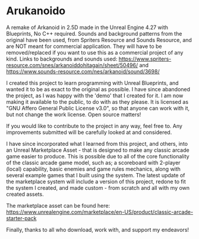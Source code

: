 # Arukanoido
A remake of Arkanoid in 2.5D made in the Unreal Engine 4.27 with Blueprints, No C++ required.
Sounds and background patterns from the original have been used, from Spriters Resource and Sounds Resource, and are NOT meant for commercial application. They will have to be removed/replaced if you want to use this as a commercial project of any kind.
Links to backgrounds and sounds used:
https://www.spriters-resource.com/snes/arkanoiddohitagain/sheet/50496/
and
https://www.sounds-resource.com/nes/arkanoid/sound/3698/

I created this project to learn programming with Unreal Blueprints, and wanted it to be as exact to the original as possible. I have since abandoned the project, as I was happy with the 'demo' that I created for it. I am now making it available to the public, to do with as they please. It is licensed as "GNU Affero General Public License v3.0", so that anyone can work with it, but not change the work license. Open source matters!

If you would like to contribute to the project in any way, feel free to. Any improvements submitted will be carefully looked at and considered.

I have since incorporated what I learned from this project, and others, into an Unreal Marketplace Asset - that is designed to make any classic arcade game easier to produce. This is possible due to all of the core functionality of the classic arcade game model, such as; a scoreboard with 2-player (local) capability, basic enemies and game rules mechanics, along with several example games that I built using the system. The latest update of the marketplace system will include a version of this project, redone to fit the system I created, and made custom - from scratch and all with my own created assets.

The marketplace asset can be found here:
https://www.unrealengine.com/marketplace/en-US/product/classic-arcade-starter-pack

Finally, thanks to all who download, work with, and support my endeavors!
